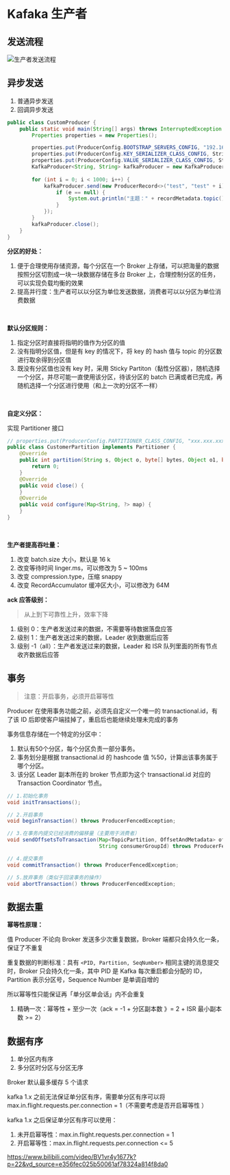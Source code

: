 

# Kafaka 生产者





## 发送流程

![生产者发送流程](https://my-photos-1.oss-cn-hangzhou.aliyuncs.com/markdown//kafaka/20230731/%E7%94%9F%E4%BA%A7%E8%80%85%E5%8F%91%E9%80%81%E6%B5%81%E7%A8%8B.png)





## 异步发送

1. 普通异步发送
2. 回调异步发送

```java
public class CustomProducer {
    public static void main(String[] args) throws InterruptedException {
        Properties properties = new Properties();

        properties.put(ProducerConfig.BOOTSTRAP_SERVERS_CONFIG, "192.168.30.201:9092,192.168.30.201:9093,192.168.30.201:9094");
        properties.put(ProducerConfig.KEY_SERIALIZER_CLASS_CONFIG, StringSerializer.class.getName());
        properties.put(ProducerConfig.VALUE_SERIALIZER_CLASS_CONFIG, StringSerializer.class.getName());
        KafkaProducer<String, String> kafkaProducer = new KafkaProducer<>(properties);
        
        for (int i = 0; i < 1000; i++) {
            kafkaProducer.send(new ProducerRecord<>("test", "test" + i), (recordMetadata, e) -> {
                if (e == null) {
                    System.out.println("主题：" + recordMetadata.topic() + " 分区：" + recordMetadata.partition());
                }
            });
        }
        kafkaProducer.close();
    }
}
```

**分区的好处：**

1. 便于合理使用存储资源，每个分区在一个 Broker 上存储，可以把海量的数据按照分区切割成一块一块数据存储在多台 Broker 上，合理控制分区的任务，可以实现负载均衡的效果
2. 提高并行度：生产者可以以分区为单位发送数据，消费者可以以分区为单位消费数据

<br/>

**默认分区规则：**

1. 指定分区时直接将指明的值作为分区的值
2. 没有指明分区值，但是有 key 的情况下，将 key 的 hash 值与 topic 的分区数进行取余得到分区值
3. 既没有分区值也没有 key 时，采用 Sticky Partiton（黏性分区器），随机选择一个分区，并尽可能一直使用该分区，待该分区的 batch 已满或者已完成，再随机选择一个分区进行使用（和上一次的分区不一样）

<br/>

**自定义分区：**

实现 Partitioner 接口

```java
// properties.put(ProducerConfig.PARTITIONER_CLASS_CONFIG, "xxx.xxx.xxx.CustomerPartition")
public class CustomerPartition implements Partitioner {
    @Override
    public int partition(String s, Object o, byte[] bytes, Object o1, byte[] bytes1, Cluster cluster) {
        return 0;
    }
    @Override
    public void close() {
    }
    @Override
    public void configure(Map<String, ?> map) {
    }
}
```

<br/>

**生产者提高吞吐量：**

1. 改变 batch.size 大小，默认是 16 k
2. 改变等待时间 linger.ms，可以修改为 5 ~ 100ms
3. 改变 compression.type，压缩 snappy
4. 改变 RecordAccumulator 缓冲区大小，可以修改为 64M



**ack 应答级别：**

> 从上到下可靠性上升，效率下降

1. 级别 0：生产者发送过来的数据，不需要等待数据落盘应答
2. 级别 1：生产者发送过来的数据，Leader 收到数据后应答
3. 级别 -1（all）：生产者发送过来的数据，Leader 和 ISR 队列里面的所有节点收齐数据后应答





## 事务

> 注意：开启事务，必须开启幂等性

Producer 在使用事务功能之前，必须先自定义一个唯一的 transactional.id，有了该 ID 后即使客户端挂掉了，重启后也能继续处理未完成的事务

事务信息存储在一个特定的分区中：

1. 默认有50个分区，每个分区负责一部分事务。
2. 事务划分是根据 transactional.id 的 hashcode 值 %50，计算出该事务属于哪个分区。
3. 该分区 Leader 副本所在的 broker 节点即为这个 transactional.id 对应的 Transaction Coordinator 节点。

```java
// 1.初始化事务
void initTransactions();

// 2.开启事务
void beginTransaction() throws ProducerFencedException;

// 3.在事务内提交已经消费的偏移量（主要用于消费者）
void sendOffsetsToTransaction(Map<TopicPartition, OffsetAndMetadata> offsets,
                              String consumerGroupId) throws ProducerFencedException;

// 4.提交事务
void commitTransaction() throws ProducerFencedException;

// 5.放弃事务（类似于回滚事务的操作）
void abortTransaction() throws ProducerFencedException;
```





## 数据去重

**幂等性原理：**

值 Producer 不论向 Broker 发送多少次重复数据，Broker 端都只会持久化一条，保证了不重复

重复数据的判断标准：具有 `<PID, Partition, SeqNumber>` 相同主键的消息提交时，Broker 只会持久化一条，其中 PID 是 Kafka 每次重启都会分配的 ID，Partition 表示分区号，Sequence Number 是单调自增的

所以幂等性只能保证再「单分区单会话」内不会重复

1. 精确一次：幂等性 + 至少一次（ack = -1 + 分区副本数 》= 2 + ISR 最小副本数 >= 2）



## 数据有序

1. 单分区内有序
2. 多分区时分区与分区无序

Broker 默认最多缓存 5 个请求

kafka 1.x 之前无法保证单分区有序，需要单分区有序可以将 max.in.flight.requests.per.connection = 1（不需要考虑是否开启幂等性 ）

kafka 1.x 之后保证单分区有序可以使用：

1. 未开启幂等性：max.in.flight.requests.per.connection = 1
2. 开启幂等性：max.in.flight.requests.per.connection <= 5





https://www.bilibili.com/video/BV1vr4y1677k?p=22&vd_source=e356fec025b50061af78324a814f8da0
